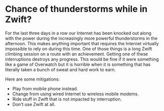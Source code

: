 # Chance of thunderstorms while in Zwift?

For the last three days in a row our Internet has been knocked out along with the power during the increasingly more powerful thunderstorms in the afternoon. This makes anything important that requires the Internet virtually impossible to rely on during this time. One of those things is a long Zwift climbing session on a route with an achievement. Getting one of these interruptions destroys any progress. This would be fine if it were something like a game of Overwatch but it is horrible when it is something that has literally taken a bunch of sweat and hard work to earn.

Here are some mitigations:

* Play from mobile phone instead.
* Change from using wired Internet to wireless mobile modems.
* Ride stuff in Zwift that is not impacted by interruption.
* Don't use Zwift at all.
